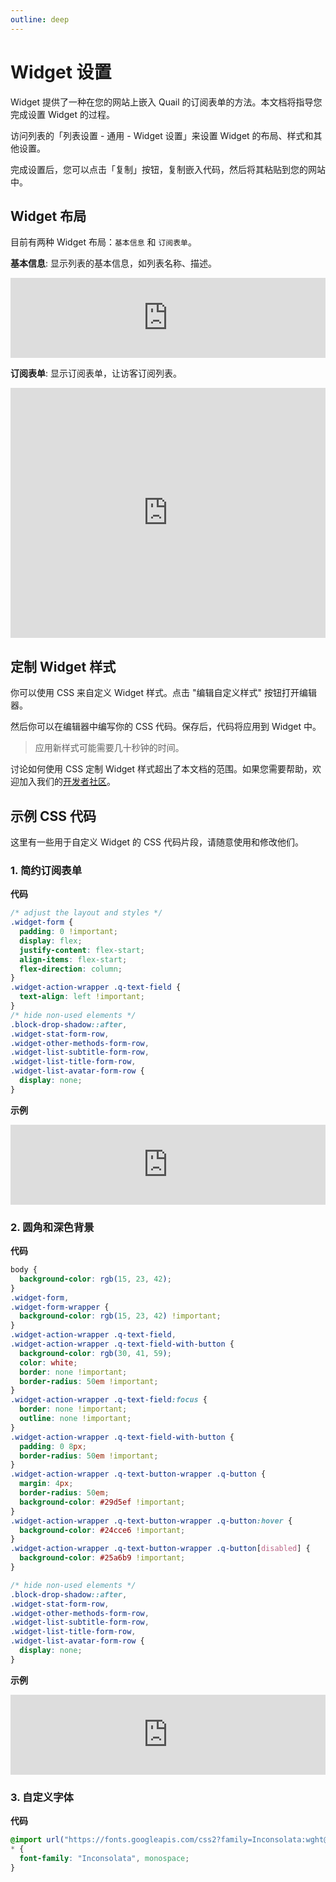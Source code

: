 ```yaml
---
outline: deep
---
```


# Widget 设置

Widget 提供了一种在您的网站上嵌入 Quail 的订阅表单的方法。本文档将指导您完成设置 Widget 的过程。

访问列表的「列表设置 - 通用 - Widget 设置」来设置 Widget 的布局、样式和其他设置。

完成设置后，您可以点击「复制」按钮，复制嵌入代码，然后将其粘贴到您的网站中。

## Widget 布局

目前有两种 Widget 布局：`基本信息` 和 `订阅表单`。

**基本信息**: 显示列表的基本信息，如列表名称、描述。

<iframe src="https://quaily.com/blog/widget.external?theme=light&list_slug=blog&layout=info&lang=en" data-theme="light"
    width="100%" height="128px" title="Quail Widget" frameborder="0" allow="web-share" allowfullscreen >
</iframe>

**订阅表单**: 显示订阅表单，让访客订阅列表。

<iframe src="https://quaily.com/blog/widget?theme=light&list_slug=blog&layout=subscribe_form&lang=en" data-theme="light"
    width="100%" height="400px" title="Quail Widget" frameborder="0" allow="web-share" allowfullscreen >
</iframe>

## 定制 Widget 样式

你可以使用 CSS 来自定义 Widget 样式。点击 "编辑自定义样式" 按钮打开编辑器。

然后你可以在编辑器中编写你的 CSS 代码。保存后，代码将应用到 Widget 中。

> 应用新样式可能需要几十秒钟的时间。

讨论如何使用 CSS 定制 Widget 样式超出了本文档的范围。如果您需要帮助，欢迎加入我们的[开发者社区](https://discord.gg/FWrJ8bwhwe)。

## 示例 CSS 代码

这里有一些用于自定义 Widget 的 CSS 代码片段，请随意使用和修改他们。

### 1. 简约订阅表单

**代码**

```css
/* adjust the layout and styles */
.widget-form {
  padding: 0 !important;
  display: flex;
  justify-content: flex-start;
  align-items: flex-start;
  flex-direction: column;
}
.widget-action-wrapper .q-text-field {
  text-align: left !important;
}
/* hide non-used elements */
.block-drop-shadow::after,
.widget-stat-form-row,
.widget-other-methods-form-row,
.widget-list-subtitle-form-row,
.widget-list-title-form-row,
.widget-list-avatar-form-row {
  display: none;
}
```

**示例**

<iframe src="https://quaily.com/blog/widget.external?theme=light&list_slug=blog&layout=subscribe_form&lang=en" data-theme="light"
    width="100%" height="128px" title="Quail Widget" frameborder="0" allow="web-share" allowfullscreen >
</iframe>

### 2. 圆角和深色背景

**代码**

```css
body {
  background-color: rgb(15, 23, 42);
}
.widget-form,
.widget-form-wrapper {
  background-color: rgb(15, 23, 42) !important;
}
.widget-action-wrapper .q-text-field,
.widget-action-wrapper .q-text-field-with-button {
  background-color: rgb(30, 41, 59);
  color: white;
  border: none !important;
  border-radius: 50em !important;
}
.widget-action-wrapper .q-text-field:focus {
  border: none !important;
  outline: none !important;
}
.widget-action-wrapper .q-text-field-with-button {
  padding: 0 8px;
  border-radius: 50em !important;
}
.widget-action-wrapper .q-text-button-wrapper .q-button {
  margin: 4px;
  border-radius: 50em;
  background-color: #29d5ef !important;
}
.widget-action-wrapper .q-text-button-wrapper .q-button:hover {
  background-color: #24cce6 !important;
}
.widget-action-wrapper .q-text-button-wrapper .q-button[disabled] {
  background-color: #25a6b9 !important;
}

/* hide non-used elements */
.block-drop-shadow::after,
.widget-stat-form-row,
.widget-other-methods-form-row,
.widget-list-subtitle-form-row,
.widget-list-title-form-row,
.widget-list-avatar-form-row {
  display: none;
}
```

**示例**

<iframe src="https://quaily.com/hewig/widget.external?list_slug=hewig&layout=subscribe_form&theme=light" data-theme="light"
    width="100%" height="128px" title="Quail Widget" frameborder="0" allow="web-share" allowfullscreen >
</iframe>

### 3. 自定义字体

**代码**

```css
@import url("https://fonts.googleapis.com/css2?family=Inconsolata:wght@200..900&display=swap");
* {
  font-family: "Inconsolata", monospace;
}
```
